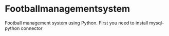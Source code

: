 # Footballmanagementsystem
Football management system using Python.
First you need to install mysql-python connector 
